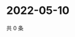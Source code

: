 # 2022-05-10

共 0 条

<!-- BEGIN WEIBO -->
<!-- 最后更新时间 Tue May 10 2022 17:01:05 GMT+0800 (China Standard Time) -->

<!-- END WEIBO -->
